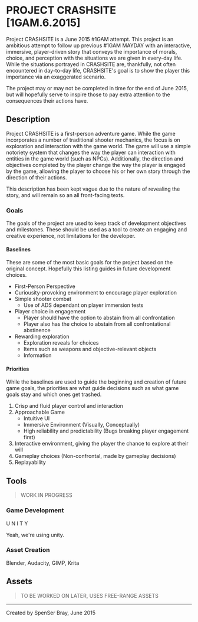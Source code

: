PROJECT CRASHSITE [1GAM.6.2015]
===========================

Project CRASHSITE is a June 2015 #1GAM attempt. This project is an ambitious attempt
to follow up previous #1GAM MAYDAY with an interactive, immersive, player-driven story
that conveys the importance of morals, choice, and perception with the situations
we are given in every-day life. While the situations portrayed in CRASHSITE are, thankfully,
not often encountered in day-to-day life, CRASHSITE's goal is to show the player this importance
via an exaggerated scenario.

The project may or may not be completed in time for the end of June 2015, but will hopefully
serve to inspire those to pay extra attention to the consequences their actions have.

## Description
Project CRASHSITE is a first-person adventure game. While the game incorporates a number
of traditional shooter mechanics, the focus is on exploration and interaction with the game world.
The game will use a simple notoriety system that changes the way the player can interaction
with entities in the game world (such as NPCs). Additionally, the direction and objectives
completed by the player change the way the player is engaged by the game, allowing the player
to choose his or her own story through the direction of their actions.

This description has been kept vague due to the nature of revealing the story, and will
remain so an all front-facing texts.

### Goals
The goals of the project are used to keep track of development objectives and milestones.
These should be used as a tool to create an engaging and creative experience, not
limitations for the developer.

#### Baselines
These are some of the most basic goals for the project based on the original concept.
Hopefully this listing guides in future development choices.

 * First-Person Perspective
 * Curiousity-provoking environment to encourage player exploration
 * Simple shooter combat
    - Use of ADS dependant on player immersion tests
 * Player choice in engagement
    - Player should have the option to abstain from all confrontation
    - Player also has the choice to abstain from all confrontational abstinence
 * Rewarding exploration
    - Exploration reveals for choices
    - Items such as weapons and objective-relevant objects
    - Information

#### Priorities
While the baselines are used to guide the beginning and creation of future game goals,
the priorities are what guide decisions such as what game goals stay and which ones
get trashed.

 1. Crisp and fluid player control and interaction
 2. Approachable Game
     * Intuitive UI
     * Immersive Environment (Visually, Conceptually)
     * High reliability and predictability (Bugs breaking player engagement first)
 3. Interactive environment, giving the player the chance to explore at their will
 4. Gameplay choices (Non-confrontal, made by gameplay decisions)
 5. Replayability

## Tools
> WORK IN PROGRESS

### Game Development
U N I T Y

Yeah, we're using unity.

### Asset Creation
Blender, Audacity, GIMP, Krita

## Assets
> TO BE WORKED ON LATER, USES FREE-RANGE ASSETS

--------------------------------------------------------------------------------

Created by SpenSer Bray, June 2015
